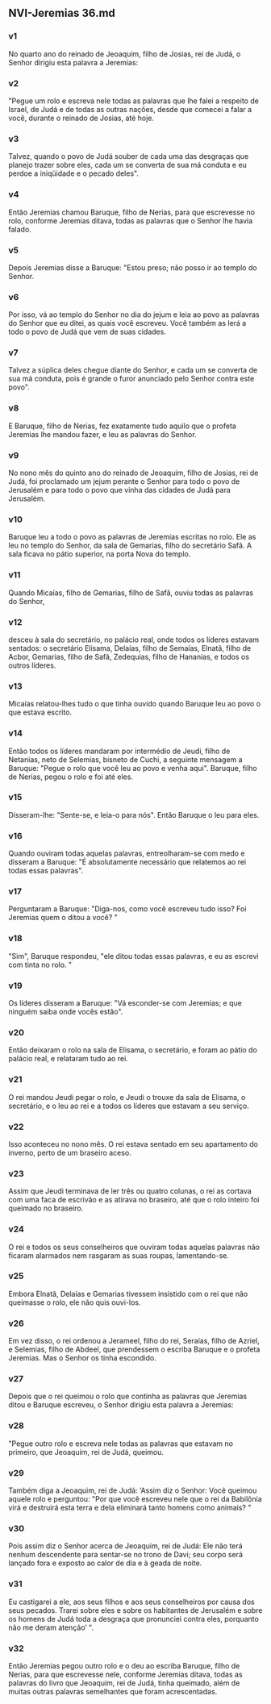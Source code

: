 ## NVI-Jeremias 36.md
### v1
 No quarto ano do reinado de Jeoaquim, filho de Josias, rei de Judá, o Senhor dirigiu esta palavra a Jeremias:
### v2
 "Pegue um rolo e escreva nele todas as palavras que lhe falei a respeito de Israel, de Judá e de todas as outras nações, desde que comecei a falar a você, durante o reinado de Josias, até hoje.
### v3
 Talvez, quando o povo de Judá souber de cada uma das desgraças que planejo trazer sobre eles, cada um se converta de sua má conduta e eu perdoe a iniqüidade e o pecado deles".
### v4
 Então Jeremias chamou Baruque, filho de Nerias, para que escrevesse no rolo, conforme Jeremias ditava, todas as palavras que o Senhor lhe havia falado.
### v5
 Depois Jeremias disse a Baruque: "Estou preso; não posso ir ao templo do Senhor.
### v6
 Por isso, vá ao templo do Senhor no dia do jejum e leia ao povo as palavras do Senhor que eu ditei, as quais você escreveu. Você também as lerá a todo o povo de Judá que vem de suas cidades.
### v7
 Talvez a súplica deles chegue diante do Senhor, e cada um se converta de sua má conduta, pois é grande o furor anunciado pelo Senhor contra este povo".
### v8
 E Baruque, filho de Nerias, fez exatamente tudo aquilo que o profeta Jeremias lhe mandou fazer, e leu as palavras do Senhor.
### v9
 No nono mês do quinto ano do reinado de Jeoaquim, filho de Josias, rei de Judá, foi proclamado um jejum perante o Senhor para todo o povo de Jerusalém e para todo o povo que vinha das cidades de Judá para Jerusalém.
### v10
 Baruque leu a todo o povo as palavras de Jeremias escritas no rolo. Ele as leu no templo do Senhor, da sala de Gemarias, filho do secretário Safã. A sala ficava no pátio superior, na porta Nova do templo.
### v11
 Quando Micaías, filho de Gemarias, filho de Safã, ouviu todas as palavras do Senhor,
### v12
 desceu à sala do secretário, no palácio real, onde todos os líderes estavam sentados: o secretário Elisama, Delaías, filho de Semaías, Elnatã, filho de Acbor, Gemarias, filho de Safã, Zedequias, filho de Hananias, e todos os outros líderes.
### v13
 Micaías relatou-lhes tudo o que tinha ouvido quando Baruque leu ao povo o que estava escrito.
### v14
 Então todos os líderes mandaram por intermédio de Jeudi, filho de Netanias, neto de Selemias, bisneto de Cuchi, a seguinte mensagem a Baruque: "Pegue o rolo que você leu ao povo e venha aqui". Baruque, filho de Nerias, pegou o rolo e foi até eles.
### v15
 Disseram-lhe: "Sente-se, e leia-o para nós". Então Baruque o leu para eles.
### v16
 Quando ouviram todas aquelas palavras, entreolharam-se com medo e disseram a Baruque: "É absolutamente necessário que relatemos ao rei todas essas palavras".
### v17
 Perguntaram a Baruque: "Diga-nos, como você escreveu tudo isso? Foi Jeremias quem o ditou a você? "
### v18
 "Sim", Baruque respondeu, "ele ditou todas essas palavras, e eu as escrevi com tinta no rolo. "
### v19
 Os líderes disseram a Baruque: "Vá esconder-se com Jeremias; e que ninguém saiba onde vocês estão".
### v20
 Então deixaram o rolo na sala de Elisama, o secretário, e foram ao pátio do palácio real, e relataram tudo ao rei.
### v21
 O rei mandou Jeudi pegar o rolo, e Jeudi o trouxe da sala de Elisama, o secretário, e o leu ao rei e a todos os líderes que estavam a seu serviço.
### v22
 Isso aconteceu no nono mês. O rei estava sentado em seu apartamento do inverno, perto de um braseiro aceso.
### v23
 Assim que Jeudi terminava de ler três ou quatro colunas, o rei as cortava com uma faca de escrivão e as atirava no braseiro, até que o rolo inteiro foi queimado no braseiro.
### v24
 O rei e todos os seus conselheiros que ouviram todas aquelas palavras não ficaram alarmados nem rasgaram as suas roupas, lamentando-se.
### v25
 Embora Elnatã, Delaías e Gemarias tivessem insistido com o rei que não queimasse o rolo, ele não quis ouvi-los.
### v26
 Em vez disso, o rei ordenou a Jerameel, filho do rei, Seraías, filho de Azriel, e Selemias, filho de Abdeel, que prendessem o escriba Baruque e o profeta Jeremias. Mas o Senhor os tinha escondido.
### v27
 Depois que o rei queimou o rolo que continha as palavras que Jeremias ditou e Baruque escreveu, o Senhor dirigiu esta palavra a Jeremias:
### v28
 "Pegue outro rolo e escreva nele todas as palavras que estavam no primeiro, que Jeoaquim, rei de Judá, queimou.
### v29
 Também diga a Jeoaquim, rei de Judá: ‘Assim diz o Senhor: Você queimou aquele rolo e perguntou: "Por que você escreveu nele que o rei da Babilônia virá e destruirá esta terra e dela eliminará tanto homens como animais? "
### v30
 Pois assim diz o Senhor acerca de Jeoaquim, rei de Judá: Ele não terá nenhum descendente para sentar-se no trono de Davi; seu corpo será lançado fora e exposto ao calor de dia e à geada de noite.
### v31
 Eu castigarei a ele, aos seus filhos e aos seus conselheiros por causa dos seus pecados. Trarei sobre eles e sobre os habitantes de Jerusalém e sobre os homens de Judá toda a desgraça que pronunciei contra eles, porquanto não me deram atenção’ ".
### v32
 Então Jeremias pegou outro rolo e o deu ao escriba Baruque, filho de Nerias, para que escrevesse nele, conforme Jeremias ditava, todas as palavras do livro que Jeoaquim, rei de Judá, tinha queimado, além de muitas outras palavras semelhantes que foram acrescentadas.
